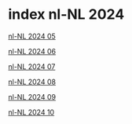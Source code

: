# index nl-NL 2024

<a href="./05">nl-NL 2024 05</a>

<a href="./06">nl-NL 2024 06</a>

<a href="./07">nl-NL 2024 07</a>

<a href="./08">nl-NL 2024 08</a>

<a href="./09">nl-NL 2024 09</a>

<a href="./10">nl-NL 2024 10</a>
